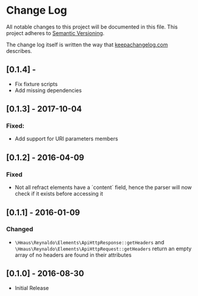 # Change Log
All notable changes to this project will be documented in this file.
This project adheres to [Semantic Versioning](http://semver.org/).

The change log itself is written the way that [keepachangelog.com](http://keepachangelog.com/) describes.

## [0.1.4] -
- Fix fixture scripts
- Add missing dependencies


## [0.1.3] - 2017-10-04
### Fixed:
- Add support for URI parameters members

## [0.1.2] - 2016-04-09
### Fixed
- Not all refract elements have a ´content´ field, hence the parser will now check if it exists before accessing it

## [0.1.1] - 2016-01-09
### Changed
- `\Hmaus\Reynaldo\Elements\ApiHttpResponse::getHeaders` and `\Hmaus\Reynaldo\Elements\ApiHttpRequest::getHeaders`
  return an empty array of no headers are found in their attributes

## [0.1.0] - 2016-08-30
- Initial Release
